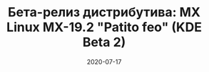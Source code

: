 ---
layout: post
title: "Бета-релиз дистрибутива: MX Linux MX-19.2 \"Patito feo\" (KDE Beta 2)"
date: 2020-07-17   
---